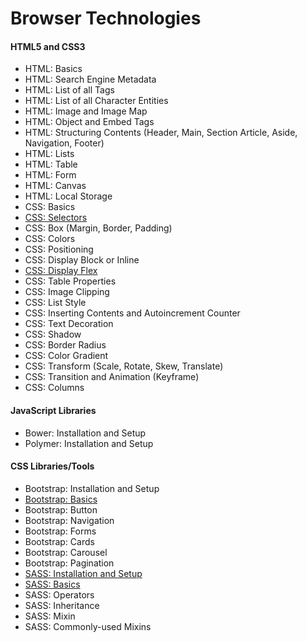 # Browser Technologies

#### HTML5 and CSS3
- HTML: Basics
- HTML: Search Engine Metadata
- HTML: List of all Tags
- HTML: List of all Character Entities
- HTML: Image and Image Map
- HTML: Object and Embed Tags
- HTML: Structuring Contents (Header, Main, Section Article, Aside, Navigation, Footer)
- HTML: Lists
- HTML: Table
- HTML: Form
- HTML: Canvas
- HTML: Local Storage
- CSS: Basics
- [CSS: Selectors](CSS/Selectors.md)
- CSS: Box (Margin, Border, Padding)
- CSS: Colors
- CSS: Positioning
- CSS: Display Block or Inline
- [CSS: Display Flex](CSS/DisplayFlex.md)
- CSS: Table Properties
- CSS: Image Clipping
- CSS: List Style
- CSS: Inserting Contents and Autoincrement Counter
- CSS: Text Decoration
- CSS: Shadow
- CSS: Border Radius
- CSS: Color Gradient
- CSS: Transform (Scale, Rotate, Skew, Translate)
- CSS: Transition and Animation (Keyframe)
- CSS: Columns

#### JavaScript Libraries
- Bower: Installation and Setup
- Polymer: Installation and Setup

#### CSS Libraries/Tools
- Bootstrap: Installation and Setup
- [Bootstrap: Basics](Bootstrap/Basics.md)
- Bootstrap: Button
- Bootstrap: Navigation
- Bootstrap: Forms
- Bootstrap: Cards
- Bootstrap: Carousel
- Bootstrap: Pagination
- [SASS: Installation and Setup](SASS/InstallationAndSetup.md)
- [SASS: Basics](SASS/Basics.md)
- SASS: Operators
- SASS: Inheritance
- SASS: Mixin
- SASS: Commonly-used Mixins
